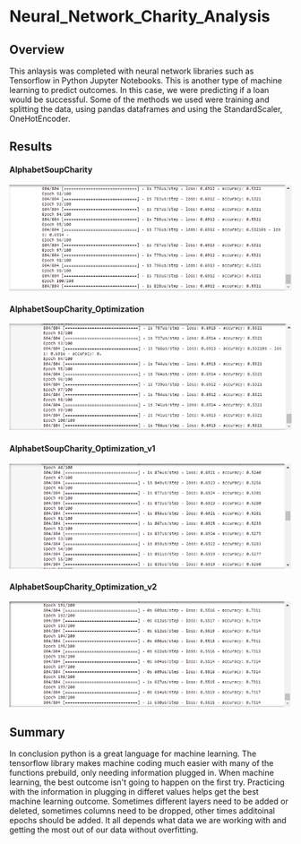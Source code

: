 # Neural_Network_Charity_Analysis

## Overview

This anlaysis was completed with neural network libraries such as Tensorflow in Python Jupyter Notebooks. This is another type of machine learning to predict outcomes. In this case, we were predicting if a loan would be successful. Some of the methods we used were training and splitting the data, using pandas dataframes and using the StandardScaler, OneHotEncoder. 


## Results

#### AlphabetSoupCharity

![PyBer_Summary_df](/Images/Epoch.PNG)

#### AlphabetSoupCharity_Optimization

![PyBer_Summary_df](/Images/Epoch_Optimization.PNG)

#### AlphabetSoupCharity_Optimization_v1

![PyBer_Summary_df](/Images/Epoch_Optimization_v1.PNG)

#### AlphabetSoupCharity_Optimization_v2

![PyBer_Summary_df](/Images/Epoch_Optimization_v2.PNG)



## Summary
In conclusion python is a great language for machine learning. The tensorflow library makes machine coding much easier with many of the functions prebuild, only needing information plugged in. When machine learning, the best outcome isn't going to happen on the first try. Practicing with the information in plugging in differet values helps get the best machine learning outcome. Sometimes different layers need to be added or deleted, sometimes columns need to be dropped, other times additoinal epochs should be added. It all depends what data we are working with and getting the most out of our data without overfitting. 
